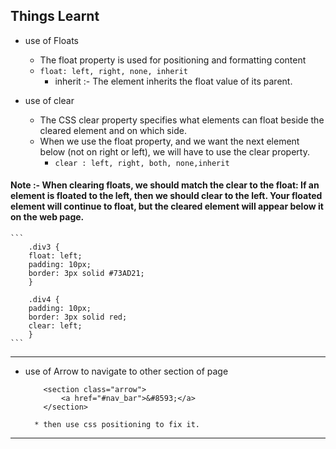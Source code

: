 ## Things Learnt

* use of Floats
    * The float property is used for positioning and formatting content
    * `float: left, right, none, inherit`
        * inherit :-  The element inherits the float value of its parent.

* use of clear
    * The CSS clear property specifies what elements can float beside the cleared element and on which side.
    * When we use the float property, and we want the next element below (not on right or left), we will have to use the clear property.
        * `clear : left, right, both, none,inherit`

#### Note :- When clearing floats, we should match the clear to the float: If an element is floated to the left, then we should clear to the left. Your floated element will continue to float, but the cleared element will appear below it on the web page.

    ```
        .div3 {
        float: left;
        padding: 10px;  
        border: 3px solid #73AD21;
        }

        .div4 {
        padding: 10px;
        border: 3px solid red;
        clear: left;
        }
    ```

---

* use of Arrow to navigate to other section of page
    ```
        <section class="arrow">
            <a href="#nav_bar">&#8593;</a> 
        </section>
    ```
        * then use css positioning to fix it.
---
